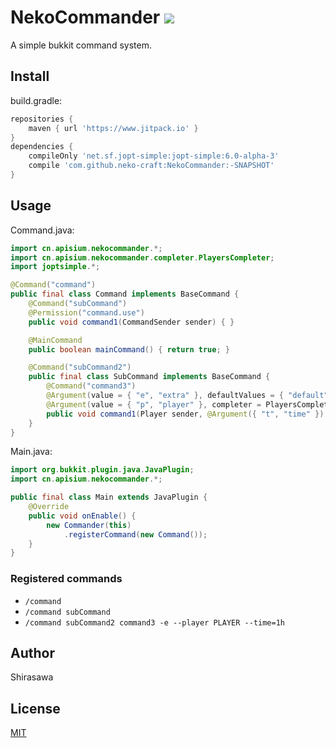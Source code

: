 # NekoCommander [![](https://www.jitpack.io/v/neko-craft/NekoCommander.svg)](https://www.jitpack.io/#neko-craft/NekoCommander)

A simple bukkit command system.

## Install

build.gradle:

```groovy
repositories {
    maven { url 'https://www.jitpack.io' }
}
dependencies {
    compileOnly 'net.sf.jopt-simple:jopt-simple:6.0-alpha-3'
    compile 'com.github.neko-craft:NekoCommander:-SNAPSHOT'
}
```

## Usage

Command.java:

```java
import cn.apisium.nekocommander.*;
import cn.apisium.nekocommander.completer.PlayersCompleter;
import joptsimple.*;

@Command("command")
public final class Command implements BaseCommand {
    @Command("subCommand")
    @Permission("command.use")
    public void command1(CommandSender sender) { }

    @MainCommand
    public boolean mainCommand() { return true; }

    @Command("subCommand2")
    public final class SubCommand implements BaseCommand {
        @Command("command3")
        @Argument(value = { "e", "extra" }, defaultValues = { "default" }, required = true, type = Boolean.class)
        @Argument(value = { "p", "player" }, completer = PlayersCompleter.class)
        public void command1(Player sender, @Argument({ "t", "time" }) int time) { }
    }
}
```

Main.java:

```java
import org.bukkit.plugin.java.JavaPlugin;
import cn.apisium.nekocommander.*;

public final class Main extends JavaPlugin {
    @Override
    public void onEnable() {
        new Commander(this)
            .registerCommand(new Command());
    }
}
```

### Registered commands

- `/command`
- `/command subCommand`
- `/command subCommand2 command3 -e --player PLAYER --time=1h`

## Author

Shirasawa

## License

[MIT](./LICENSE)
